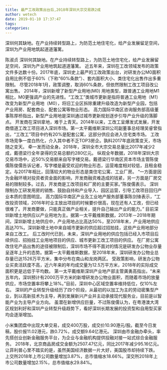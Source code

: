 ```yaml
---
title: 最严工改政策出台后,2018年深圳大宗交易跌2成
author: wetech
date: 2019-01-10 17:37:47
tags: 
categories: 
---
```

深圳何其缺地。在产业持续转型路上，为防范土地住宅化，给产业发展留足空间，深圳为产业用地筑起道道藩篱。
<!-- more -->
陈淑贞
深圳何其缺地。在产业持续转型路上，为防范土地住宅化，给产业发展留足空间，深圳为产业用地筑起道道藩篱。
近五年来，深圳在工改领域发布的政策文件多达数十份。2017年底，深圳史上最严的工改政策出台，对研发办公M0面积自用比例不低于60%（下称“60%条款”）、套内面积大小、类住宅化出售作出多重限制。
尽管2018年1月，政策调整，取消60%条款，但依然限制工改工项目改公寓出售。
2014年，深圳新增了新型产业用地(M0) 用地类型，跟普通工业用地M1相比，M0更强调产业的先进性。“工改工”类城市更新是指将普通工业用地（M1）改变为新型产业用地（M0），将旧工业区拆除重建升级改造为新型产业园，包括产业用房、配套商业、配套公寓等物业形态。
高力国际华南区咨询服务部高级董事陈厚桥指出，新型产业用地是深圳通过城市更新规划逐步引导产业升级的落脚点。
开发商在深圳拿地，难于上青天。2014年以来，工改工呈爆发式发展，开发商借道工改工项目进入深圳市场。第一太平戴维斯深圳公司副董事总经理吴睿曾指出，“工改工”项目中约有20%是配套公寓，这部分供应会进入住宅类市场。
工改市场竞争一度白热化，介入其中者不乏TOP3房企。孰料2017年底政策变天，市场随之变天。
牵一发而动全身。2018年，深圳全市大宗交易总量比2017年减少2成，戴德梁行全年录得的交易总额约280亿元。
纵观全年数据，2018年深圳大宗交易市场中，近50%交易额来自写字楼交易。戴德梁行华南区资本市场主管陈俊儒陈俊儒告诉记者，写字楼是最受欢迎的物业形态，运营难度相对较低，且租金稳定。与2017年相比，回落较大的物业形态是类住宅公寓、工业厂房。
“一方面是因为金融环境对投资者资金面的影响，开发商融资难造成的钱紧，另一方面是厂房交易的限制较多。过去，开发商是工改项目和厂房的主要买家。”陈俊儒表示。
深圳限制办工研发用房的销售、鼓励自持和产业导入、园区运营，引导工改项目回归产业本质的意图明显。
高力国际华南区产业及工业地产服务部董事陈剑锋表示，“工改投资领域，2016年时业主放出项目的时候要价很高，现在还有人工改，但已经很难了。开发商要做，只能真正做产业相关，提升自己输出产业的能力。”
目前深圳新增土地供应以产业用地为主。据第一太平戴维斯数据，2013年－2018年期间，深圳新增土地供应中，产业用地占比高达50%，至2018年末，产业用地供应高达70%。深圳新增土地中来自城市更新的供应超过招拍挂，这些产业用地部分来自工改工。
后工改时代已到，未来，深圳产业用地的供应包括已经入市项目后续供应、招拍挂工业用地项目的供应、城市更新工改工项目的供应。
在厂房公寓改住宅产品出售的途径被限制后，深圳市场不得不面对的情况是研发办公物业存量呈逐年上升的态势。据第一太平戴维斯数据，至2018年末，深圳研发办公物业总存量已达1526万平方米，集中分布在南山和龙岗两区。
受政策影响，研发办公物业买卖活跃度不高，近六年来的年均成交量为12.5万平方米，2018年的实际成交面积更是远低于平均数。
第一太平戴维斯深圳产业地产部主管龚勇高指出，“未来五年内，深圳预计有2000万平方米的新增研发办公物业面积，而随着市场的放量供应，市场空置率将攀上18%。”目前，深圳中心区域空置率维持低位，仅10%左右。
深圳的产业转型升级经历了四个阶段，从最初的以加工为主的劳动密集型产业，到以高新技术为主导，再到发展新兴产业并主动承接现代服务业，目前是以智能产业为主导产业方向。
虽潜在新增供应巨量，不过陈俊儒认为，在粤港澳大湾区规划利好和深圳产业转型升级趋势下，看好深圳长期发展的投资型和自用型买家均会逐渐增加。
 
 
小米集团盘中出现大单交易，成交400万股，成交价10.90港元/股。截至今日发稿，股价报11.02港元，跌0.72%，成交额9.64亿港元。
深圳由市金融办牵头，率先搭创业创新金融服务平台，为企业与金融机构提供投融对接一站式综合金融服务。
2018年，北京商品房成交金额为2507.47亿元，同比2017年减少95.16亿元。
让菲利普心里不踏实的是，虽然美国经济数据一片大好，美国股市却持续下跌。
上交所2018年上市公司数量增加3.87%，总市值缩水18.66%。深交所2018年上市公司数量增加2.15%，总市值缩水29.84%。

